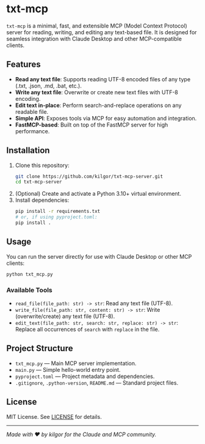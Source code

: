 # txt-mcp

`txt-mcp` is a minimal, fast, and extensible MCP (Model Context Protocol) server for reading, writing, and editing any text-based file. It is designed for seamless integration with Claude Desktop and other MCP-compatible clients.

## Features

- **Read any text file**: Supports reading UTF-8 encoded files of any type (.txt, .json, .md, .bat, etc.).
- **Write any text file**: Overwrite or create new text files with UTF-8 encoding.
- **Edit text in-place**: Perform search-and-replace operations on any readable file.
- **Simple API**: Exposes tools via MCP for easy automation and integration.
- **FastMCP-based**: Built on top of the FastMCP server for high performance.

## Installation

1. Clone this repository:
	```sh
	git clone https://github.com/kilgor/txt-mcp-server.git
	cd txt-mcp-server
	```
2. (Optional) Create and activate a Python 3.10+ virtual environment.
3. Install dependencies:
	```sh
	pip install -r requirements.txt
	# or, if using pyproject.toml:
	pip install .
	```

## Usage

You can run the server directly for use with Claude Desktop or other MCP clients:

```sh
python txt_mcp.py
```

### Available Tools

- `read_file(file_path: str) -> str`: Read any text file (UTF-8).
- `write_file(file_path: str, content: str) -> str`: Write (overwrite/create) any text file (UTF-8).
- `edit_text(file_path: str, search: str, replace: str) -> str`: Replace all occurrences of `search` with `replace` in the file.

## Project Structure

- `txt_mcp.py` — Main MCP server implementation.
- `main.py` — Simple hello-world entry point.
- `pyproject.toml` — Project metadata and dependencies.
- `.gitignore`, `.python-version`, `README.md` — Standard project files.

## License

MIT License. See [LICENSE](LICENSE) for details.

---
*Made with ❤️ by kilgor for the Claude and MCP community.*

